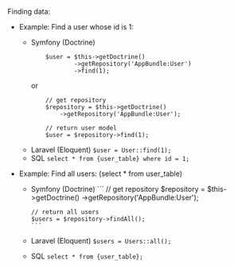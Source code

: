 Finding data:

* Example: Find a user whose id is 1:
        
  * Symfony (Doctrine)
    ```
        $user = $this->getDoctrine()
                ->getRepository('AppBundle:User')
                ->find(1);
    ```
    or
    ```
        // get repository
        $repository = $this->getDoctrine()
            ->getRepository('AppBundle:User');
        
        // return user model
        $user = $repository->find(1);
    ```
  * Laravel (Eloquent)
                ```
                $user = User::find(1);
                ```
  * SQL
                ```
                select * from {user_table} where id = 1;
                ```

* Example: Find all users: (select * from user_table)
        
  * Symfony (Doctrine)
        ```
        // get repository
        $repository = $this->getDoctrine()
            ->getRepository('AppBundle:User');
        
        // return all users
        $users = $repository->findAll();
        ```
  * Laravel (Eloquent)
        ```
        $users = Users::all();
        ```
  * SQL
        ```
        select * from {user_table};
        ```
